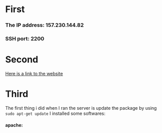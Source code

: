 # First
### The IP address: 157.230.144.82
### SSH port: 2200
# Second
[Here is a link to the website](http://157.230.144.82.xip.io/)
# Third
The first thing i did when I ran the server is update the package by using ``` sudo apt-get update ```
I installed some softwares:
#### apache:
